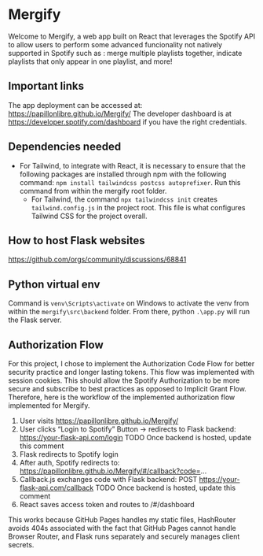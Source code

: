 # Mergify
Welcome to Mergify, a web app built on React that leverages the Spotify API to allow users to perform some advanced funcionality not natively supported in Spotify such as : merge multiple playlists together, indicate playlists that only appear in one playlist, and more!

## Important links
The app deployment can be accessed at: https://papillonlibre.github.io/Mergify/
The developer dashboard is at https://developer.spotify.com/dashboard if you have the right credentials.

## Dependencies needed

- For Tailwind, to integrate with React, it is necessary to ensure that the following packages are installed through npm with the following command: `npm install tailwindcss postcss autoprefixer`. Run this command from within the mergify root folder.
    - For Tailwind, the command `npx tailwindcss init` creates `tailwind.config.js` in the project root. This file is what configures Tailwind CSS for the project overall.

## How to host Flask websites
https://github.com/orgs/community/discussions/68841


## Python virtual env
Command is `venv\Scripts\activate` on Windows to activate the venv from within the `mergify\src\backend` folder.
From there, python `.\app.py` will run the Flask server.

## Authorization Flow

For this project, I chose to implement the Authorization Code Flow for better security practice and longer lasting tokens. This flow was implemented with session cookies. This should allow the Spotify Authorization to be more secure and subscribe to best practices as opposed to Implicit Grant Flow. Therefore, here is the workflow of the implemented authorization flow implemented for Mergify.

1. User visits https://papillonlibre.github.io/Mergify/
2. User clicks “Login to Spotify”  Button → redirects to Flask backend: https://your-flask-api.com/login TODO Once backend is hosted, update this comment
3. Flask redirects to Spotify login
4. After auth, Spotify redirects to: https://papillonlibre.github.io/Mergify/#/callback?code=...
5. Callback.js exchanges code with Flask backend: POST https://your-flask-api.com/callback TODO Once backend is hosted, update this comment
6. React saves access token and routes to /#/dashboard

This works because GitHub Pages handles my static files, HashRouter avoids 404s associated with the fact that GitHub Pages cannot handle Browser Router, and Flask runs separately and securely manages client secrets. 